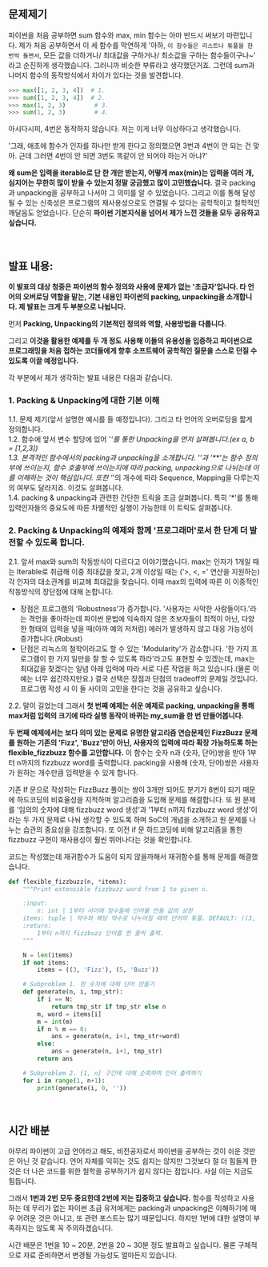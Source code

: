 ## 문제제기

파이썬을 처음 공부하면 sum 함수와 max, min 함수는 아마 반드시 써보기 마련입니다. 제가 처음 공부하면서 이 세 함수를 막연하게 '아하, `이 함수들은 리스트나 튜플을 한 번씩 돌면서`, 모든 값을 더하거나/ 최대값을 구하거나/ 최소값을 구하는 함수들이구나~' 라고 순진하게 생각했습니다. 그러니까 비슷한 부류라고 생각했던거죠. 그런데 sum과 나머지 함수의 동작방식에서 차이가 있다는 것을 발견합니다.

```python
>>> max([1, 2, 3, 4])  # 1.
>>> sum([1, 2, 3, 4])  # 2.
>>> max(1, 2, 3)        # 3.
>>> sum(1, 2, 3)        # 4.
```

아시다시피, 4번은 동작하지 않습니다. 저는 이게 너무 이상하다고 생각했습니다. 

'그래, 애초에 함수가 인자를 하나만 받게 한다고 정의했으면 3번과 4번이 안 되는 건 맞아. 근데 그러면 4번이 안 되면 3번도 똑같이 안 되어야 하는거 아냐?'

  **왜 sum은 입력을 iterable로 단 한 개만 받는지, 어떻게 max(min)는 입력을 여러 개, 심지어는 무한히 많이 받을 수 있는지 정말 궁금했고 많이 고민했습니다.** 결국 packing과 unpacking을 공부하고 나서야 그 의미를 알 수 있었습니다. 그리고 이를 통해 달성될 수 있는 신축성은 프로그램의 재사용성으로도 연결될 수 있다는 공학적이고 철학적인 깨달음도 얻었습니다. 단순히 **파이썬 기본지식을 넘어서 제가 느낀 것들을 모두 공유하고 싶습니다.**


<br>

## 발표 내용:

**이 발표의 대상 청중은 파이썬의 함수 정의와 사용에 문제가 없는 '초급자'입니다. 타 언어의 오버로딩 역할을 맡는, 기본 내용인 파이썬의 packing, unpacking을 소개합니다. 제 발표는 크게 두 부분으로 나뉩니다.**

먼저 **Packing, Unpacking의 기본적인 정의와 역할, 사용방법을 다룹니다.**

그리고 **이것을 활용한 예제를 두 개 정도 사용해 이들의 유용성을 입증하고 파이썬으로 프로그래밍을 처음 접하는 코더들에게 향후 소프트웨어 공학적인 질문을 스스로 던질 수 있도록 이끌 예정입니다.**

각 부분에서 제가 생각하는 발표 내용은 다음과 같습니다.

### 1. Packing & Unpacking에 대한 기본 이해

1.1. 문제 제기(앞서 설명한 예시를 들 예정입니다). 그리고 타 언어의 오버로딩을 짧게 정의합니다.  
1.2. 함수에 앞서 변수 할당에 있어 '*'를 통한 Unpacking을 먼저 살펴봅니다.(ex a, *b = [1,2,3])  
1.3. 본격적인 함수에서의 packing과 unpacking을 소개합니다. '*'과 '**'는 함수 정의부에 쓰이는지, 함수 호출부에 쓰이는지에 따라 packing, unpacking으로 나뉘는데 이를 이해하는 것이 핵심입니다. 또한 '*'의 개수에 따라 Sequence, Mapping을 다루는지의 여부도 달라지죠. 이것도 살펴봅니다.  
1.4. packing & unpacking과 관련한 간단한 트릭을 조금 살펴봅니다. 특히 '*'를 통해 입력인자들의 중요도에 따른 차별적인 실행이 가능한데 이 트릭도 살펴봅니다.  

### 2. Packing & Unpacking의 예제와 함께 '프로그래머'로서 한 단계 더 발전할 수 있도록 합니다.

2.1. 앞서 max와 sum의 작동방식이 다르다고 이야기했습니다. max는 인자가 1개일 때는 Iterable로 취급해 이중 최대값을 찾고, 2개 이상일 때는 ('>, <, =' 연산을 지원하는) 각 인자의 대소관계를 비교해 최대값을 찾습니다. 이때 max의 입력에 따른 이 이중적인 작동방식의 장단점에 대해 논합니다.

* 장점은 프로그램의 'Robustness'가 증가합니다. '사용자는 사악한 사람들이다.'라는 격언을 좋아하는데 파이썬 문법에 익숙하지 않은 초보자들이 최적이 아닌, 다양한 형태의 입력을 넣을 때(아까 예의 저처럼) 에러가 발생하지 않고 대응 가능성이 증가합니다.(Robust)
* 단점은 리눅스의 철학이라고도 할 수 있는 'Modularity'가 감소합니다. '한 가지 프로그램이 한 가지 일만을 잘 할 수 있도록 하라'라고도 표현할 수 있겠는데, max는 최대값을 찾겠다는 일념 아래 입력에 따라 서로 다른 작업을 하고 있습니다.(물론 이 예는 너무 쉽긴하지만요.)
결국 선택은 장점과 단점의 tradeoff의 문제일 것입니다. 프로그램 작성 시 이 둘 사이의 고민을 한다는 것을 공유하고 싶습니다.


2.2. 말이 길었는데 그래서 **첫 번째 예제는 쉬운 예제로 packing, unpacking을 통해 max처럼 입력의 크기에 따라 실행 동작이 바뀌는 my_sum을 한 번 만들어봅니다.**

**두 번째 예제에서는 보다 의미 있는 문제로 유명한 알고리즘 연습문제인 FizzBuzz 문제를 원하는 기존의 'Fizz', 'Buzz'만이 아닌, 사용자의 입력에 따라 확장 가능하도록 하는 flexible_fizzbuzz 함수를 고안합니다.** 이 함수는 숫자 n과 (숫자, 단어)쌍을 받아 1부터 n까지의 fizzbuzz word를 출력합니다. packing을 사용해 (숫자, 단어)쌍은 사용자가 원하는 개수만큼 입력받을 수 있게 합니다.

기존 If 문으로 작성하는 FizzBuzz 풀이는 쌍이 3개만 되어도 분기가 8번이 되기 때문에 하드코딩의 비효율성을 지적하며 알고리즘을 도입해 문제를 해결합니다. 또 원 문제를 '임의의 숫자에 대해 fizzbuzz word 생성'과 '1부터 n까지 fizzbuzz word 생성'이라는 두 가지 문제로 나눠 생각할 수 있도록 하며 SoC의 개념을 소개하고 원 문제를 나누는 습관의 중요성을 강조합니다. 또 이전 if 문 하드코딩에 비해 알고리즘을 통한 fizzbuzz 구현이 재사용성이 훨씬 뛰어나다는 것을 확인합니다.

코드는 작성했는데 재귀함수가 도움이 되지 않을까해서 재귀함수를 통해 문제를 해결했습니다.

```python
def flexible_fizzbuzz(n, *items):
    """Print extensible fizzbuzz word from 1 to given n.

    :input:
        n: int | 1부터 사이에 정수들에 단어를 만들 값의 상한
	items: tuple | 약수와 해당 약수로 나누어질 때의 단어의 튜플. DEFAULT: ((3, 'Fizz'), (5, 'Buzz'))
    :return:
        1부터 n까지 fizzbuzz 단어를 한 줄씩 출력.
    """

    N = len(items)
    if not items:
        items = ((3, 'Fizz'), (5, 'Buzz'))

    # Subproblem 1. 한 숫자에 대해 단어 만들기
    def generate(n, i, tmp_str):
        if i == N:
            return tmp_str if tmp_str else n
        m, word = items[i]
        m = int(m)
        if n % m == 0:
            ans = generate(n, i+1, tmp_str+word)
        else:
            ans = generate(n, i+1, tmp_str)
        return ans

    # Subproblem 2. [1, n] 구간에 대해 순회하며 단어 출력하기
    for i in range(1, n+1):
        print(generate(i, 0, ''))
```

<br>

## 시간 배분

아무리 파이썬이 고급 언어라고 해도, 비전공자로서 파이썬을 공부하는 것이 쉬운 것만은 아닌 것 같습니다. 언어 자체를 익히는 것도 쉽지는 않지만 그것보다 절 더 힘들게 한 것은 더 나은 코드를 위한 철학을 공부하기가 쉽지 않다는 점입니다. 사실 이는 지금도 힘듭니다.

그래서 **1번과 2번 모두 중요한데 2번에 저는 집중하고 싶습니다.** 함수를 작성하고 사용하는 데 무리가 없는 파이썬 초급 유저에게는 packing과 unpacking은 이해하기에 매우 어려운 것은 아니고, 또 관련 포스트는 많기 때문입니다. 하지만 1번에 대한 설명이 부족하지는 않도록 꼭 주의하겠습니다.

시간 배분은 1번을 10 ~ 20분, 2번을 20 ~ 30분 정도 발표하고 싶습니다. 물론 구체적으로 자료 준비하면서 변경될 가능성도 얼마든지 있습니다.
